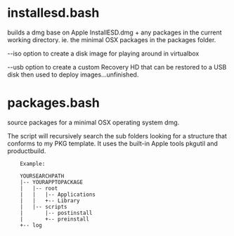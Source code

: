 # installesd.bash
builds a dmg base on Apple InstallESD.dmg + any packages in the current working directory. ie. the minimal OSX
packages in the packages folder.

--iso option to create a disk image for playing around in virtualbox

--usb option to create a custom Recovery HD that can be restored to a USB disk then used to deploy images...unfinished.

# packages.bash
source packages for a minimal OSX operating system dmg.

The script will recursively search the sub folders looking for a structure that conforms to my PKG template. It
uses the built-in Apple tools pkgutil and productbuild.

		Example:

		YOURSEARCHPATH
		|-- YOURAPPTOPACKAGE
		|   |-- root
		|   |   |-- Applications
		|   |   +-- Library
		|   |-- scripts
		|       |-- postinstall
		|       +-- preinstall
		+-- log
